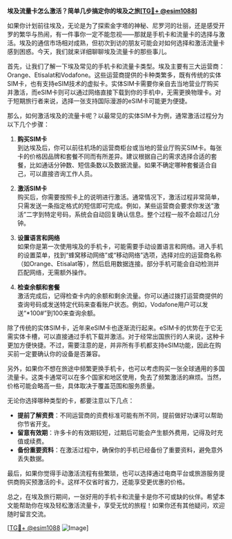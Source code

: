 **埃及流量卡怎么激活？简单几步搞定你的埃及之旅[[TG💪+ @esim1088](https://t.me/s/esim1088)]**

如果你计划前往埃及，无论是为了探索金字塔的神秘、尼罗河的壮丽，还是感受开罗的繁华与热闹，有一件事你一定不能忽视——那就是手机卡和流量卡的选择与激活。埃及的通信市场相对成熟，但初次到访的朋友可能会对如何选择和激活流量卡感到困惑。今天，我们就来详细聊聊埃及流量卡的那些事儿。

首先，让我们了解一下埃及常见的手机卡和流量卡类型。埃及主要有三大运营商：Orange、Etisalat和Vodafone。这些运营商提供的卡种类繁多，既有传统的实体SIM卡，也有支持eSIM技术的虚拟卡。实体SIM卡需要你亲自去当地营业厅购买并激活，而eSIM卡则可以通过网络直接下载到你的手机中，无需更换物理卡。对于短期旅行者来说，选择一张支持国际漫游的eSIM卡可能更为便捷。

那么，如何激活埃及的流量卡呢？以最常见的实体SIM卡为例，通常激活过程分为以下几个步骤：

1. **购买SIM卡**  
   到达埃及后，你可以前往机场的运营商柜台或当地的营业厅购买SIM卡。每张卡的价格因品牌和套餐不同而有所差异。建议根据自己的需求选择合适的套餐，比如通话分钟数、短信条数以及数据流量。如果不确定哪种套餐适合自己，可以直接咨询工作人员。

2. **激活SIM卡**  
   购买后，你需要按照卡上的说明进行激活。通常情况下，激活过程非常简单，只需发送一条指定格式的短信即可完成。例如，某些运营商会要求你发送“激活”二字到特定号码，系统会自动回复确认信息。整个过程一般不会超过几分钟。

3. **设置语言和网络**  
   如果你是第一次使用埃及的手机卡，可能需要手动设置语言和网络。进入手机的设置菜单，找到“蜂窝移动网络”或“移动网络”选项，选择对应的运营商名称（如Orange、Etisalat等），然后启用数据连接。部分手机可能会自动检测并匹配网络，无需额外操作。

4. **检查余额和套餐**  
   激活完成后，记得检查卡内的余额和剩余流量。你可以通过拨打运营商提供的查询号码或发送特定代码来查看账户状态。例如，Vodafone用户可以发送“*100#”到100来查询余额。

除了传统的实体SIM卡，近年来eSIM卡也逐渐流行起来。eSIM卡的优势在于它无需实体卡槽，可以直接通过手机下载并激活。对于经常出国旅行的人来说，这种卡更加方便快捷。不过，需要注意的是，并非所有手机都支持eSIM功能，因此在购买前一定要确认你的设备是否兼容。

另外，如果你不想在旅途中频繁更换手机卡，也可以考虑购买一张全球通用的多国流量卡。这类卡通常可以在多个国家和地区使用，免去了频繁激活的麻烦。当然，价格可能会略高一些，具体取决于覆盖范围和服务质量。

无论你选择哪种类型的卡，都要注意以下几点：

- **提前了解资费**：不同运营商的资费标准可能有所不同，提前做好功课可以帮助你节省开支。
- **留意有效期**：许多卡的有效期较短，过期后可能会产生额外费用，记得及时充值或续费。
- **备份重要资料**：在激活过程中，确保你的手机已经备份了重要资料，避免意外丢失数据。

最后，如果你觉得手动激活流程有些繁琐，也可以选择通过电商平台或旅游服务提供商购买预激活的卡。这样不仅省时省力，还能享受更优惠的价格。

总之，在埃及旅行期间，一张好用的手机卡和流量卡是你不可或缺的伙伴。希望本文能帮助你在埃及轻松激活流量卡，享受无忧的旅程！如果你还有其他疑问，欢迎随时留言交流。

[[TG💪+ @esim1088](https://t.me/s/esim1088) ![Image](https://i.postimg.cc/4NQfJmqS/Snipaste-2025-05-13-00-14-12.png)]